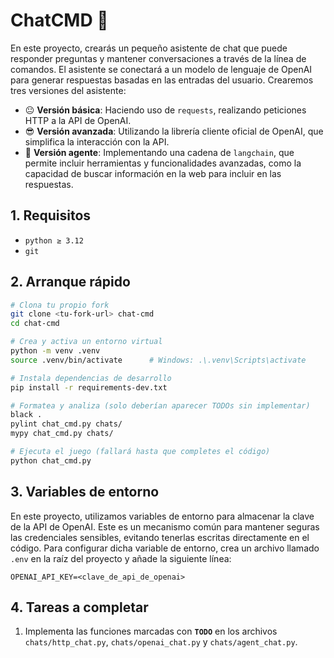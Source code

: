 # ChatCMD 💬

En este proyecto, crearás un pequeño asistente de chat que puede responder preguntas y mantener conversaciones a través de la línea de comandos. El asistente se conectará a un modelo de lenguaje de OpenAI para generar respuestas basadas en las entradas del usuario. Crearemos tres versiones del asistente:

- 😐 **Versión básica**: Haciendo uso de `requests`, realizando peticiones HTTP a la API de OpenAI.
- 😎 **Versión avanzada**: Utilizando la librería cliente oficial de OpenAI, que simplifica la interacción con la API.
- 🧠 **Versión agente**: Implementando una cadena de `langchain`, que permite incluir herramientas y funcionalidades avanzadas, como la capacidad de buscar información en la web para incluir en las respuestas.

## 1. Requisitos

- `python ≥ 3.12`
- `git`

## 2. Arranque rápido

```bash
# Clona tu propio fork
git clone <tu‑fork‑url> chat-cmd
cd chat-cmd

# Crea y activa un entorno virtual
python -m venv .venv
source .venv/bin/activate      # Windows: .\.venv\Scripts\activate

# Instala dependencias de desarrollo
pip install -r requirements-dev.txt

# Formatea y analiza (solo deberían aparecer TODOs sin implementar)
black .
pylint chat_cmd.py chats/
mypy chat_cmd.py chats/

# Ejecuta el juego (fallará hasta que completes el código)
python chat_cmd.py
```

## 3. Variables de entorno

En este proyecto, utilizamos variables de entorno para almacenar la clave de la API de OpenAI. Este es un mecanismo común para mantener seguras las credenciales sensibles, evitando tenerlas escritas directamente en el código. Para configurar dicha variable de entorno, crea un archivo llamado `.env` en la raíz del proyecto y añade la siguiente línea:

```plaintext
OPENAI_API_KEY=<clave_de_api_de_openai>
```

## 4. Tareas a completar

1. Implementa las funciones marcadas con **`TODO`** en los archivos `chats/http_chat.py`, `chats/openai_chat.py` y `chats/agent_chat.py`.
